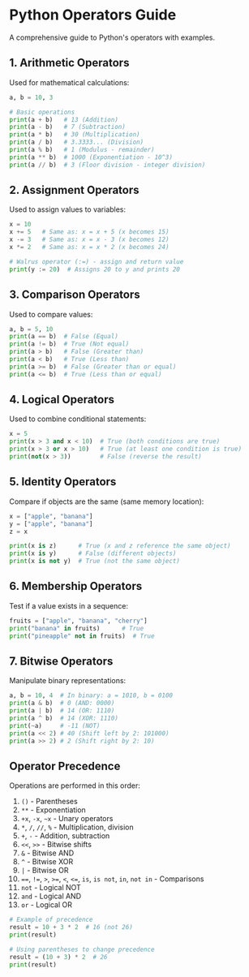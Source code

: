 # Python Operators Guide

A comprehensive guide to Python's operators with examples.

## 1. Arithmetic Operators

Used for mathematical calculations:

```python
a, b = 10, 3

# Basic operations
print(a + b)   # 13 (Addition)
print(a - b)   # 7 (Subtraction)
print(a * b)   # 30 (Multiplication)
print(a / b)   # 3.3333... (Division)
print(a % b)   # 1 (Modulus - remainder)
print(a ** b)  # 1000 (Exponentiation - 10^3)
print(a // b)  # 3 (Floor division - integer division)
```

## 2. Assignment Operators

Used to assign values to variables:

```python
x = 10
x += 5   # Same as: x = x + 5 (x becomes 15)
x -= 3   # Same as: x = x - 3 (x becomes 12)
x *= 2   # Same as: x = x * 2 (x becomes 24)

# Walrus operator (:=) - assign and return value
print(y := 20)  # Assigns 20 to y and prints 20
```

## 3. Comparison Operators

Used to compare values:

```python
a, b = 5, 10
print(a == b)  # False (Equal)
print(a != b)  # True (Not equal)
print(a > b)   # False (Greater than)
print(a < b)   # True (Less than)
print(a >= b)  # False (Greater than or equal)
print(a <= b)  # True (Less than or equal)
```

## 4. Logical Operators

Used to combine conditional statements:

```python
x = 5
print(x > 3 and x < 10)  # True (both conditions are true)
print(x > 3 or x > 10)   # True (at least one condition is true)
print(not(x > 3))        # False (reverse the result)
```

## 5. Identity Operators

Compare if objects are the same (same memory location):

```python
x = ["apple", "banana"]
y = ["apple", "banana"]
z = x

print(x is z)      # True (x and z reference the same object)
print(x is y)      # False (different objects)
print(x is not y)  # True (not the same object)
```

## 6. Membership Operators

Test if a value exists in a sequence:

```python
fruits = ["apple", "banana", "cherry"]
print("banana" in fruits)      # True
print("pineapple" not in fruits)  # True
```

## 7. Bitwise Operators

Manipulate binary representations:

```python
a, b = 10, 4  # In binary: a = 1010, b = 0100
print(a & b)  # 0 (AND: 0000)
print(a | b)  # 14 (OR: 1110)
print(a ^ b)  # 14 (XOR: 1110)
print(~a)     # -11 (NOT)
print(a << 2) # 40 (Shift left by 2: 101000)
print(a >> 2) # 2 (Shift right by 2: 10)
```

## Operator Precedence

Operations are performed in this order:

1. `()` - Parentheses
2. `**` - Exponentiation
3. `+x`, `-x`, `~x` - Unary operators
4. `*`, `/`, `//`, `%` - Multiplication, division
5. `+`, `-` - Addition, subtraction
6. `<<`, `>>` - Bitwise shifts
7. `&` - Bitwise AND
8. `^` - Bitwise XOR
9. `|` - Bitwise OR
10. `==`, `!=`, `>`, `>=`, `<`, `<=`, `is`, `is not`, `in`, `not in` - Comparisons
11. `not` - Logical NOT
12. `and` - Logical AND
13. `or` - Logical OR

```python
# Example of precedence
result = 10 + 3 * 2  # 16 (not 26)
print(result)

# Using parentheses to change precedence
result = (10 + 3) * 2  # 26
print(result)
```